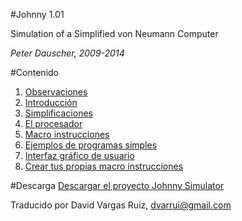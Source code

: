 
#Johnny 1.01

Simulation of a
Simplified von Neumann Computer

*Peter Dauscher, 2009-2014*

#Contenido

1. [Observaciones](./1-observaciones.md)
2. [Introducción](./2-introduccion.md)
3. [Simplificaciones](./3-simplificaciones.md)
4. [El procesador](./4-procesador.md)
5. [Macro instrucciones](./5-macro_instrucciones.md)
6. [Ejemplos de programas simples](./6-ejemplos.md)
7. [Interfaz gráfico de usuario](./7-interfaz.md)
8. [Crear tus propias macro instrucciones](./7-crear_macro_instrucciones.md)

#Descarga
[Descargar el proyecto Johnny Simulator](http://sourceforge.net/projects/johnnysimulator/files/?source=navbar)

Traducido por David Vargas Ruiz, dvarrui@gmail.com
